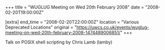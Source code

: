 +++
title = "WUGLUG Meeting on Wed 20th February 2008"
date = "2008-02-20T19:00:00Z"

[extra]
end_time = "2008-02-20T22:00:00Z"
location = "Various Deprecated Locations"
original = "https://uwcs.co.uk/events/wuglug-meeting-on-wed-20th-february-2008-1474489006851/"
+++

Talk on POSIX shell scripting by Chris Lamb (lamby)

